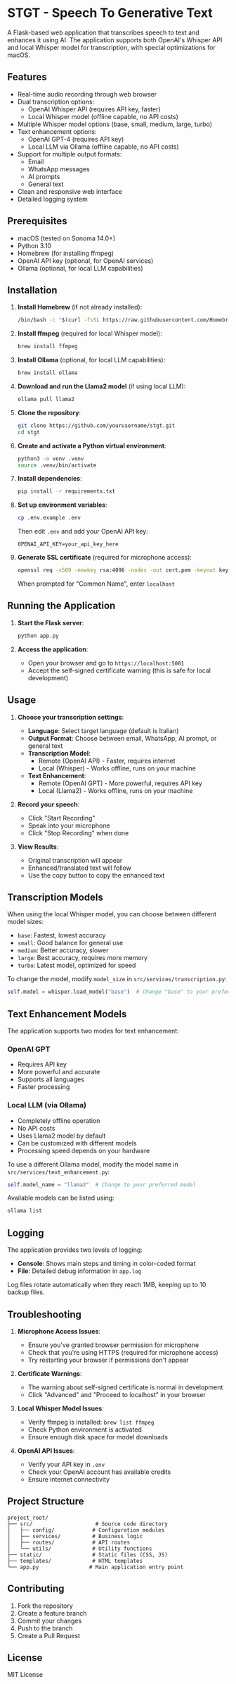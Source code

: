# STGT - Speech To Generative Text

A Flask-based web application that transcribes speech to text and enhances it using AI. The application supports both OpenAI's Whisper API and local Whisper model for transcription, with special optimizations for macOS.

## Features

- Real-time audio recording through web browser
- Dual transcription options:
  - OpenAI Whisper API (requires API key, faster)
  - Local Whisper model (offline capable, no API costs)
- Multiple Whisper model options (base, small, medium, large, turbo)
- Text enhancement options:
  - OpenAI GPT-4 (requires API key)
  - Local LLM via Ollama (offline capable, no API costs)
- Support for multiple output formats:
  - Email
  - WhatsApp messages
  - AI prompts
  - General text
- Clean and responsive web interface
- Detailed logging system

## Prerequisites

- macOS (tested on Sonoma 14.0+)
- Python 3.10 
- Homebrew (for installing ffmpeg)
- OpenAI API key (optional, for OpenAI services)
- Ollama (optional, for local LLM capabilities)

## Installation

1. **Install Homebrew** (if not already installed):
   ```bash
   /bin/bash -c "$(curl -fsSL https://raw.githubusercontent.com/Homebrew/install/HEAD/install.sh)"
   ```

2. **Install ffmpeg** (required for local Whisper model):
   ```bash
   brew install ffmpeg
   ```

3. **Install Ollama** (optional, for local LLM capabilities):
   ```bash
   brew install ollama
   ```

4. **Download and run the Llama2 model** (if using local LLM):
   ```bash
   ollama pull llama2
   ```

4. **Clone the repository**:
   ```bash
   git clone https://github.com/yourusername/stgt.git
   cd stgt
   ```

5. **Create and activate a Python virtual environment**:
   ```bash
   python3 -m venv .venv
   source .venv/bin/activate
   ```

6. **Install dependencies**:
   ```bash
   pip install -r requirements.txt
   ```

7. **Set up environment variables**:
   ```bash
   cp .env.example .env
   ```
   Then edit `.env` and add your OpenAI API key:
   ```
   OPENAI_API_KEY=your_api_key_here
   ```

8. **Generate SSL certificate** (required for microphone access):
   ```bash
   openssl req -x509 -newkey rsa:4096 -nodes -out cert.pem -keyout key.pem -days 365
   ```
   When prompted for "Common Name", enter `localhost`

## Running the Application

1. **Start the Flask server**:
   ```bash
   python app.py
   ```

2. **Access the application**:
   - Open your browser and go to `https://localhost:5001`
   - Accept the self-signed certificate warning (this is safe for local development)

## Usage

1. **Choose your transcription settings**:
   - **Language**: Select target language (default is Italian)
   - **Output Format**: Choose between email, WhatsApp, AI prompt, or general text
   - **Transcription Model**: 
     - Remote (OpenAI API) - Faster, requires internet
     - Local (Whisper) - Works offline, runs on your machine
   - **Text Enhancement**:
     - Remote (OpenAI GPT) - More powerful, requires API key
     - Local (Llama2) - Works offline, runs on your machine

2. **Record your speech**:
   - Click "Start Recording"
   - Speak into your microphone
   - Click "Stop Recording" when done

3. **View Results**:
   - Original transcription will appear
   - Enhanced/translated text will follow
   - Use the copy button to copy the enhanced text

## Transcription Models

When using the local Whisper model, you can choose between different model sizes:
- `base`: Fastest, lowest accuracy
- `small`: Good balance for general use
- `medium`: Better accuracy, slower
- `large`: Best accuracy, requires more memory
- `turbo`: Latest model, optimized for speed

To change the model, modify `model_size` in `src/services/transcription.py`:
```python
self.model = whisper.load_model("base")  # Change "base" to your preferred model
```

## Text Enhancement Models

The application supports two modes for text enhancement:

### OpenAI GPT
- Requires API key
- More powerful and accurate
- Supports all languages
- Faster processing

### Local LLM (via Ollama)
- Completely offline operation
- No API costs
- Uses Llama2 model by default
- Can be customized with different models
- Processing speed depends on your hardware

To use a different Ollama model, modify the model name in `src/services/text_enhancement.py`:
```python
self.model_name = "llama2"  # Change to your preferred model
```

Available models can be listed using:
```bash
ollama list
```

## Logging

The application provides two levels of logging:
- **Console**: Shows main steps and timing in color-coded format
- **File**: Detailed debug information in `app.log`

Log files rotate automatically when they reach 1MB, keeping up to 10 backup files.

## Troubleshooting

1. **Microphone Access Issues**:
   - Ensure you've granted browser permission for microphone
   - Check that you're using HTTPS (required for microphone access)
   - Try restarting your browser if permissions don't appear

2. **Certificate Warnings**:
   - The warning about self-signed certificate is normal in development
   - Click "Advanced" and "Proceed to localhost" in your browser

3. **Local Whisper Model Issues**:
   - Verify ffmpeg is installed: `brew list ffmpeg`
   - Check Python environment is activated
   - Ensure enough disk space for model downloads

4. **OpenAI API Issues**:
   - Verify your API key in `.env`
   - Check your OpenAI account has available credits
   - Ensure internet connectivity

## Project Structure

```
project_root/
├── src/                    # Source code directory
│   ├── config/            # Configuration modules
│   ├── services/          # Business logic
│   ├── routes/            # API routes
│   └── utils/             # Utility functions
├── static/                # Static files (CSS, JS)
├── templates/             # HTML templates
└── app.py                # Main application entry point
```

## Contributing

1. Fork the repository
2. Create a feature branch
3. Commit your changes
4. Push to the branch
5. Create a Pull Request

## License

MIT License
